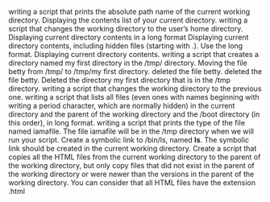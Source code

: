   writing a script that prints the absolute path name of the current working directory.
Displaying the contents list of your current directory.
  writing a script that changes the working directory to the user’s home directory.
Displaying current directory contents in a long format
Displaying current directory contents, including hidden files (starting with .). Use the long format.
Displaying current directory contents.
 writing a script that creates a directory named my first directory in the /tmp/ directory.
Moving the file betty from /tmp/ to /tmp/my first directory.
deleted the file betty.
deleted the file betty.
  Deleted the directory my first directory that is in the /tmp directory.
 writing a script that changes the working directory to the previous one.
writing a script that lists all files (even ones with names beginning with
 writing a period character, which are normally hidden) in the current directory 
and the parent of the working directory and the /boot directory (in this order), in long format.
writing a script that prints the type of the file named iamafile.
 The file iamafile will be in the /tmp directory when we will run your script.
Create a symbolic link to /bin/ls, named __ls__. The symbolic link should be created in the current working directory.
Create a script that copies all the HTML files from the current working directory to the parent of the working directory,
 but only copy files that did not exist in the parent of the working directory or were newer than the versions in the parent
 of the working directory.
You can consider that all HTML files have the extension .html
